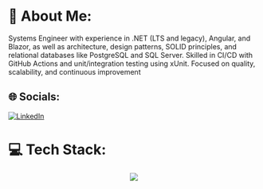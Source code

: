 # 💫 About Me:
Systems Engineer with experience in .NET (LTS and legacy), Angular, and Blazor, as well as architecture, design patterns, SOLID principles, and relational databases like PostgreSQL and SQL Server. Skilled in CI/CD with GitHub Actions and unit/integration testing using xUnit. Focused on quality, scalability, and continuous improvement

## 🌐 Socials:
[![LinkedIn](https://img.shields.io/badge/linkedin-%230A66C2.svg?&style=for-the-badge&logo=linkedin&logoColor=white)](https://www.linkedin.com/in/deveverlm/) 

# 💻 Tech Stack:
<p align="center">
  <a href="https://skillicons.dev">
    <img src="https://skillicons.dev/icons?i=cs,dotnet,js,ts,angular,postman,githubactions,postgres,docker,tailwind,bootstrap" />
  </a>
</p>






